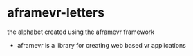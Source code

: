 # aframevr-letters
the alphabet created using the aframevr framework

- aframevr is a library for creating web based vr applications

